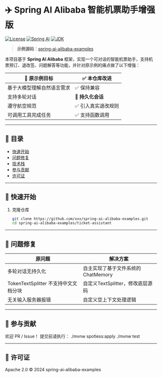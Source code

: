 # ✈️ Spring AI Alibaba 智能机票助手增强版

[![License](https://img.shields.io/badge/License-Apache%202.0-blue.svg)](https://opensource.org/licenses/Apache-2.0)
[![Spring AI](https://img.shields.io/badge/Spring%20AI-1.0.0-green)](https://spring.io/projects/spring-ai)
[![JDK](https://img.shields.io/badge/JDK-17+-orange)](https://adoptium.net)

> **示例源码**：[spring-ai-alibaba-examples](https://github.com/xxx/spring-ai-alibaba-examples)

本项目基于 **Spring AI Alibaba** 框架，实现一个可对话的智能机票助手，支持机票预订、退改签、问题解答等功能，并针对原示例的痛点做了以下增强：

| 🎯 原示例目标 | ✅ 本仓库改进 |
| --- | --- |
| 基于大模型理解自然语言需求 | ✅ 保持兼容 |
| 支持多轮对话 | 🔄 **持久化会话** |
| 遵守航空规范 | ✅ 引入真实退改规则 |
| 可调用工具完成任务 | ✅ 支持函数调用 |

---

## 📑 目录
- [快速开始](#-快速开始)
- [问题修复](#-问题修复)
- [技术栈](#-技术栈)
- [参与贡献](#-参与贡献)
- [许可证](#-许可证)

---

## 🚀 快速开始
1. 克隆仓库  
   ```bash
   git clone https://github.com/xxx/spring-ai-alibaba-examples.git
   cd spring-ai-alibaba-examples/ticket-assistant

---

## 🐞 问题修复
| 原问题 | 解决方案 |
| --- | --- |
| 多轮对话无持久化 | 自主实现了基于文件系统的 ChatMemory |
| TokenTextSplitter 不支持中文文档分块 | 自定义TextSplitter，修改底层源码|
| 无关输入服务器报错 | 自定义空上下文处理逻辑 |

---

## 🤝 参与贡献
欢迎 PR / Issue！
提交前请执行：
./mvnw spotless:apply
./mvnw test

---

## 📄 许可证
Apache 2.0 © 2024 spring-ai-alibaba-examples



